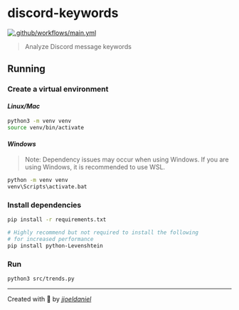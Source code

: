 # discord-keywords

[![.github/workflows/main.yml](https://github.com/jjoeldaniel/discord-keywords/actions/workflows/main.yml/badge.svg)](https://github.com/jjoeldaniel/discord-keywords/actions/workflows/main.yml)

> Analyze Discord message keywords

## **Running**

### **Create a virtual environment**

#### *Linux/Mac*

```bash
python3 -m venv venv
source venv/bin/activate
```

#### *Windows*

> Note: Dependency issues may occur when using Windows. If you are using Windows, it is recommended to use WSL.

```bash
python -m venv venv
venv\Scripts\activate.bat
```

### **Install dependencies**

```bash
pip install -r requirements.txt

# Highly recommend but not required to install the following
# for increased performance
pip install python-Levenshtein   
```

### **Run**

```bash
python3 src/trends.py
```

---

Created with 💖 by [*jjoeldaniel*](https://github.com/jjoeldaniel)
